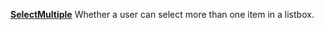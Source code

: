 [**SelectMultiple**](properties-data.md) Whether a user can select more than one item in a listbox.
